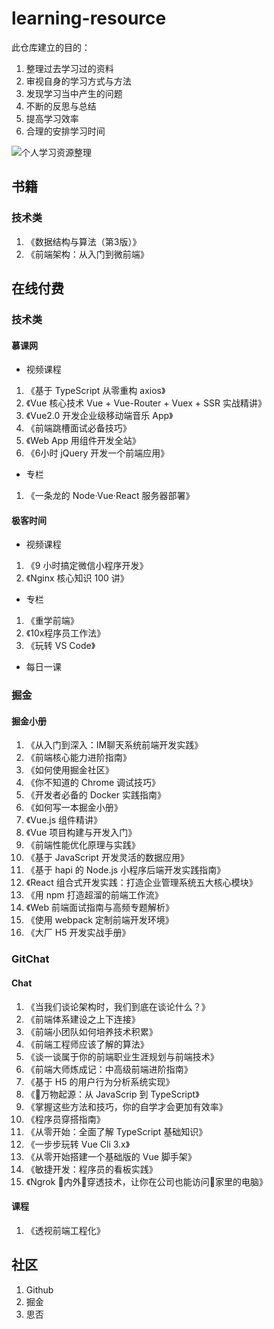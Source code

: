 # learning-resource

此仓库建立的目的：

1. 整理过去学习过的资料
2. 审视自身的学习方式与方法
3. 发现学习当中产生的问题
4. 不断的反思与总结
5. 提高学习效率
6. 合理的安排学习时间

![个人学习资源整理](http://assets.processon.com/chart_image/5d2c77c8e4b02015bd7d93f6.png)

## 书籍

### 技术类

1. 《数据结构与算法（第3版）》
2. 《前端架构：从入门到微前端》

## 在线付费

### 技术类

#### 慕课网

- 视频课程

1. 《基于 TypeScript 从零重构 axios》
2. 《Vue 核心技术 Vue + Vue-Router + Vuex + SSR 实战精讲》
3. 《Vue2.0 开发企业级移动端音乐 App》
4. 《前端跳槽面试必备技巧》
5. 《Web App 用组件开发全站》
6. 《6小时 jQuery 开发一个前端应用》

- 专栏

1. 《一条龙的 Node·Vue·React 服务器部署》

#### 极客时间

- 视频课程

1. 《9 小时搞定微信小程序开发》
2. 《Nginx 核心知识 100 讲》

- 专栏

1. 《重学前端》
2. 《10x程序员工作法》
3. 《玩转 VS Code》

- 每日一课

### 掘金

#### 掘金小册

1. 《从入门到深入：IM聊天系统前端开发实践》
2. 《前端核心能力进阶指南》
3. 《如何使用掘金社区》
4. 《你不知道的 Chrome 调试技巧》
5. 《开发者必备的 Docker 实践指南》
6. 《如何写一本掘金小册》
7. 《Vue.js 组件精讲》
8. 《Vue 项目构建与开发入门》
9. 《前端性能优化原理与实践》
10. 《基于 JavaScript 开发灵活的数据应用》
11. 《基于 hapi 的 Node.js 小程序后端开发实践指南》
12. 《React 组合式开发实践：打造企业管理系统五大核心模块》
13. 《用 npm 打造超溜的前端工作流》
14. 《Web 前端面试指南与高频专题解析》
15. 《使用 webpack 定制前端开发环境》
16. 《大厂 H5 开发实战手册》

### GitChat

#### Chat

1. 《当我们谈论架构时，我们到底在谈论什么？》
2. 《前端体系建设之上下连接》
3. 《前端小团队如何培养技术积累》
4. 《前端工程师应该了解的算法》
5. 《谈一谈属于你的前端职业生涯规划与前端技术》
6. 《前端大师炼成记：中高级前端进阶指南》
7. 《基于 H5 的用户行为分析系统实现》
8. 《万物起源：从 JavaScrip 到 TypeScript》
9. 《掌握这些方法和技巧，你的自学才会更加有效率》
10. 《程序员穿搭指南》
11. 《从零开始：全面了解 TypeScript 基础知识》
12. 《一步步玩转 Vue Cli 3.x》
13. 《从零开始搭建一个基础版的 Vue 脚手架》
14. 《敏捷开发：程序员的看板实践》
15. 《Ngrok 内外穿透技术，让你在公司也能访问家里的电脑》

#### 课程

1. 《透视前端工程化》

## 社区

1. Github
2. 掘金
3. 思否
